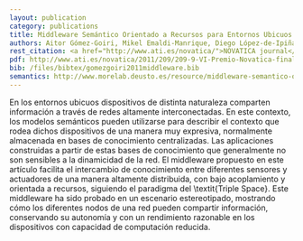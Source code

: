 ```yaml
--- 
layout: publication
category: publications
title: Middleware Semántico Orientado a Recursos para Entornos Ubicuos
authors: Aitor Gómez-Goiri, Mikel Emaldi-Manrique, Diego López-de-Ipiña
rest_citation: <a href="http://www.ati.es/novatica/">NOVATICA journal</a>, (209)&#58; 9–16. ISSN&#58; 0211-2124. February 2011. (<a href="http://www.ati.es/spip.php?article2131">artículo finalista VI Edición del premio NOVATICA</a>)
pdf: http://www.ati.es/novatica/2011/209/209-9-VI-Premio-Novatica-finalista.pdf
bib: /files/bibtex/gomezgoiri2011middleware.bib
semantics: http://www.morelab.deusto.es/resource/middleware-semantico-orientado-a-recursos-para-entornos-ubicuos
--- 
```


En los entornos ubicuos dispositivos de distinta naturaleza comparten información a través de redes altamente interconectadas.
En este contexto, los modelos semánticos pueden utilizarse para describir el contexto que rodea dichos dispositivos de una manera muy expresiva, normalmente almacenada en bases de conocimiento centralizadas.
Las aplicaciones construidas a partir de estas bases de conocimiento que generalmente no son sensibles a la dinamicidad de la red.
El middleware propuesto en este artículo facilita el intercambio de conocimiento entre diferentes sensores y actuadores de una manera altamente distribuida, con bajo acoplamiento y orientada a recursos, siguiendo el paradigma del \textit{Triple Space}.
Este middleware ha sido probado en un escenario estereotipado, mostrando cómo los diferentes nodos de una red pueden compartir información, conservando su autonomía y con un rendimiento razonable en los dispositivos con capacidad de computación reducida.